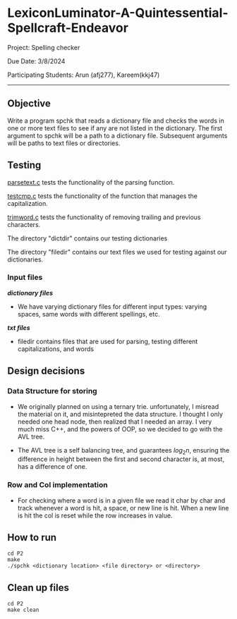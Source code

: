 # LexiconLuminator-A-Quintessential-Spellcraft-Endeavor

Project: Spelling checker

Due Date: 3/8/2024

Participating Students: Arun (afj277), Kareem(kkj47)

----

## Objective

Write a program spchk that reads a dictionary file and checks the words in one or more text files to
see if any are not listed in the dictionary. The first argument to spchk will be a path to a dictionary
file. Subsequent arguments will be paths to text files or directories.

## Testing

[parsetext.c](./P2/testfiles/parsetext.c) tests the functionality of the parsing function. 

[testcmp.c](./P2/testfiles/testcmp.c) tests the functionality of the function that manages the capitalization.

[trimword.c](./P2/testfiles/trimword.c) tests the functionality of removing trailing and previous characters.

The directory "dictdir" contains our testing dictionaries

The directory "filedir" contains our text files we used for testing against our dictionaries. 

### Input files

***dictionary files***

- We have varying dictionary files for different input types: varying spaces, same words with different spellings, etc. 

***txt files***

- filedir contains files that are used for parsing, testing different capitalizations, and words


## Design decisions

### Data Structure for storing
- We originally planned on using a ternary trie. unfortunately, I misread the material on it, and misintepreted the data structure. I thought I only needed one head node, then realized that I needed an array. I very much miss C++, and the powers of OOP, so we decided to go with the AVL tree.

- The AVL tree is a self balancing tree, and guarantees $log _2 n$, ensuring the difference in height between the first and second character is, at most, has a difference of one. 


### Row and Col implementation
- For checking where a word is in a given file we read it char by char and track whenever a word is hit, a space, or new line is hit. When a new line is hit the col is reset while the row increases in value. 




## How to run

```
cd P2
make
./spchk <dictionary location> <file directory> or <directory>
```

## Clean up files

```
cd P2
make clean
```